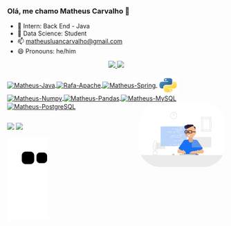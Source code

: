 ### Olá, me chamo Matheus Carvalho 👋

- 🔭 Intern: Back End - Java
- 🌱 Data Science: Student
- 📫 matheusluancarvalho@gmail.com
- 😄 Pronouns: he/him

<div align="center">
  <a href="https://github.com/matheusluancarvalho">
  <img height="180em" src="https://github-readme-stats.vercel.app/api?username=matheusluancarvalho&show_icons=true&theme=dracula&include_all_commits=true&count_private=true"/>
  <img height="180em" src="https://github-readme-stats.vercel.app/api/top-langs/?username=matheusluancarvalho&layout=compact&langs_count=7&theme=dracula"/>
</div>
  
  <div style="display: inline_block"><br>
  <img align="center" alt="Matheus-Java" height="50" width="60" src="https://cdn.jsdelivr.net/gh/devicons/devicon/icons/java/java-original-wordmark.svg">
  <img align="center" alt="Rafa-Apache" height="50" width="60" src="https://cdn.jsdelivr.net/gh/devicons/devicon/icons/apache/apache-original-wordmark.svg">
  <img align="center" alt="Matheus-Spring" height="30" width="40" src="https://cdn.jsdelivr.net/gh/devicons/devicon/icons/spring/spring-original.svg">
  
  <img align="center" alt="Matheus-Python" height="40" width="50" src="https://raw.githubusercontent.com/devicons/devicon/master/icons/python/python-original.svg">
  <img align="center" alt="Matheus-Numpy" height="60" width="70" src="https://cdn.jsdelivr.net/gh/devicons/devicon/icons/numpy/numpy-original-wordmark.svg">
  <img align="center" alt="Matheus-Pandas" height="50" width="60" src="https://cdn.jsdelivr.net/gh/devicons/devicon/icons/pandas/pandas-original-wordmark.svg">
  
  <img align="center" alt="Matheus-MySQL" height="60" width="70" src="https://cdn.jsdelivr.net/gh/devicons/devicon/icons/mysql/mysql-original-wordmark.svg">
  <img align="center" alt="Matheus-PostgreSQL" height="50" width="60" src="https://cdn.jsdelivr.net/gh/devicons/devicon/icons/postgresql/postgresql-plain-wordmark.svg">
    
<img align="right" alt="Matheus-Developer" height="150" style="border-radius:50px;" src="https://github.com/matheusluancarvalho/matheusluancarvalho/blob/main/developer-dribbble.gif">
</div>

 ##
  
<div>
  <a href = "mailto:matheusluancarvalho@gmail.com"><img src="https://img.shields.io/badge/Gmail-D14836?style=for-the-badge&logo=gmail&logoColor=white" target="_blank"></a>
  <a href="https://www.linkedin.com/in/matheus-carvalho-127a21221/" target="_blank"><img src="https://img.shields.io/badge/-LinkedIn-%230077B5?style=for-the-badge&logo=linkedin&logoColor=white" target="_blank"></a>
  
  ![Snake animation](https://github.com/rafaballerini/rafaballerini/blob/output/github-contribution-grid-snake.svg)
</div>
